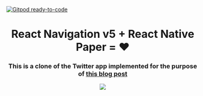 [![Gitpod ready-to-code](https://img.shields.io/badge/Gitpod-ready--to--code-blue?logo=gitpod)](https://gitpod.io/#https://github.com/Trancever/twitterClone)

<h1 align="center">
  React Navigation v5 + React Native Paper = ❤️
</h1>

<h3 align="center">
This is a clone of the Twitter app implemented for the purpose of <a href="https://reactnavigation.org/blog/2020/01/29/using-react-navigation-5-with-react-native-paper.html">this blog post</a> 
</h3>
<p align="center">
<img src="./assets/app.gif" />
</p>
